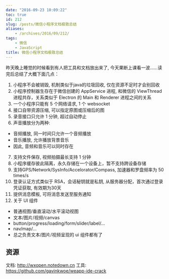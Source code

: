 ```yaml
---
date: "2016-09-23 10:09:22"
toc: true
id: 212
slug: /posts/微信小程序文档极致总结
aliases:
    - /archives/2016/09/212/
tags:
    - 微信
    - JavaScript
title: 微信小程序文档极致总结
---
```


昨天晚上睡觉的时候看到有人把工具和文档放出来了, 今天果断上课看一波......读完后总结了大概下面几点：


1. 小程序不会被销毁, 机制类似于java的垃圾回收, 仅在资源不足时才会别回收
2. 小程序控制器生存在于微信创建的 AppService 进程, 和微信的 ViewThread 进程共存，关系类似于 Electron 的 Main 和 Renderer 进程之间的关系
3. 一个小程序只能有 5 个网络请求, 1 个 websocket
4. 接口自带资源压缩, 可以指定原图或压缩后的图
5. 录音接口只允许 1 分钟, 超过自动停止
6. 声音播放分为两种:
  - 音频播放, 同一时间只允许一个音频播放
  - 音乐播放, 允许播放背景音乐
  - 因此, 音频和音乐可以同时存在
7. 支持文件保存, 视频拍摄最长支持 1 分钟
8. 小程序缓存彼此隔离，永久存储在一个设备上，暂不支持跨设备存储
9. 支持GPS/Network/SysInfo/Accelorator/Compass, 加速器和罗盘频率为 50 times/s
10. 登录认证方式类似于 RSA，会话秘钥就是私钥, 从服务器分配，首次通过登录凭证获取, 有效期为30天
11. 提供消息模板, 可将消息发送至服务通知
12. 关于 UI 组件
  - 普通视图/垂直滚动/水平滚动视图
  - 文本/图片/视频/canvas
  - button/progress/loading/form/slider/label/...
  - nav/map/...
  - 总之负责文本/图片/视频呈现的 ui 组件都有了

## 资源

文档: http://wxopen.notedown.cn
工具: https://github.com/gavinkwoe/weapp-ide-crack